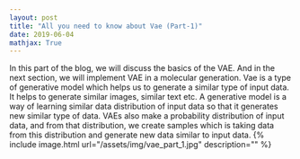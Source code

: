```yaml
---
layout: post
title: "All you need to know about Vae (Part-1)"
date: 2019-06-04
mathjax: True
---
```



In this part of the blog, we will discuss the basics of the VAE. And in the next section, we will implement VAE in a molecular generation.
Vae is a type of generative model which helps us to generate a similar type of input data. It helps to generate similar images, similar text etc.
A generative model is a way of learning similar data distribution of input data so that it generates new similar type of data.
VAEs also make a probability distribution of input data, and from that distribution, we create samples which is taking data from this distribution and generate new data similar to input data.
{% include image.html url="/assets/img/vae_part_1.jpg" description="" %} 
